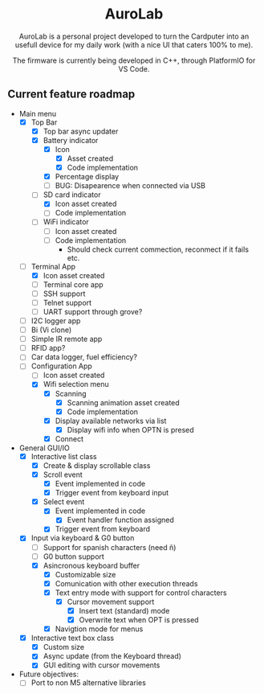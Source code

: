 <a id="readme-top"></a>
<h1 align="center">AuroLab</h1>
<p align="center">AuroLab is a personal project developed to turn the Cardputer into an usefull device for my daily work (with a nice UI that caters 100% to me).</p>

<p align="center">The firmware is currently being developed in C++, through PlatformIO for VS Code.</p>

<!-- ROADMAP -->
## Current feature roadmap

- Main menu
    - [x] Top Bar
        - [x] Top bar async updater
        - [x] Battery indicator
            - [x] Icon
                - [x] Asset created
                - [x] Code implementation
            - [x] Percentage display
            - [ ] BUG: Disapearence when connected via USB
        - [ ] SD card indicator
            - [x] Icon asset created
            - [ ] Code implementation
        - [ ] WiFi indicator
            - [ ] Icon asset created
            - [ ] Code implementation
                - Should check current commection, reconmect if it fails etc.
    - [ ] Terminal App
        - [x] Icon asset created
        - [ ] Terminal core app
        - [ ] SSH support
        - [ ] Telnet support
        - [ ] UART support through grove?
    - [ ] I2C logger app
    - [ ] Bi (Vi clone)
    - [ ] Simple IR remote app
    - [ ] RFID app?
    - [ ] Car data logger, fuel efficiency?
    - [ ] Configuration App
        - [ ] Icon asset created
        - [x] Wifi selection menu
            - [x] Scanning
                - [x] Scanning animation asset created
                - [x] Code implementation
            - [x] Display available networks via list
                - [x] Display wifi info when OPTN is presed
            - [x] Connect
- General GUI/IO
    - [x] Interactive list class
        - [x] Create & display scrollable class
        - [x] Scroll event
            - [x] Event implemented in code
            - [x] Trigger event from keyboard input
        - [x] Select event
            - [x] Event implemented in code
                - [x] Event handler function assigned
            - [x] Trigger event from keyboard
    - [x] Input via keyboard & G0 button
        - [ ] Support for spanish characters (need ñ)
        - [ ] G0 button support
        - [x] Asincronous keyboard buffer
            - [x] Customizable size
            - [x] Comunication with other execution threads
            - [x] Text entry mode with support for control characters
                - [x] Cursor movement support
                    - [x] Insert text (standard) mode
                    - [x] Overwrite text when OPT is pressed
            - [x] Navigtion mode for menus
    - [x] Interactive text box class
        - [x] Custom size
        - [x] Async update (from the Keyboard thread)
        - [x] GUI editing with cursor movements
- Future objectives:
    - [ ] Port to non M5 alternative libraries
